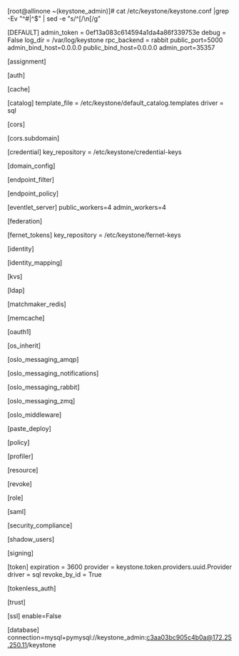 [root@allinone ~(keystone_admin)]# cat /etc/keystone/keystone.conf |grep -Ev "^#|^$" | sed -e "s/^\[/\n\[/g"

[DEFAULT]
admin_token = 0ef13a083c614594a1da4a86f339753e
debug = False
log_dir = /var/log/keystone
rpc_backend = rabbit
public_port=5000
admin_bind_host=0.0.0.0
public_bind_host=0.0.0.0
admin_port=35357

[assignment]

[auth]

[cache]

[catalog]
template_file = /etc/keystone/default_catalog.templates
driver = sql

[cors]

[cors.subdomain]

[credential]
key_repository = /etc/keystone/credential-keys

[domain_config]

[endpoint_filter]

[endpoint_policy]

[eventlet_server]
public_workers=4
admin_workers=4

[federation]

[fernet_tokens]
key_repository = /etc/keystone/fernet-keys

[identity]

[identity_mapping]

[kvs]

[ldap]

[matchmaker_redis]

[memcache]

[oauth1]

[os_inherit]

[oslo_messaging_amqp]

[oslo_messaging_notifications]

[oslo_messaging_rabbit]

[oslo_messaging_zmq]

[oslo_middleware]

[paste_deploy]

[policy]

[profiler]

[resource]

[revoke]

[role]

[saml]

[security_compliance]

[shadow_users]

[signing]

[token]
expiration = 3600
provider = keystone.token.providers.uuid.Provider
driver = sql
revoke_by_id = True

[tokenless_auth]

[trust]

[ssl]
enable=False

[database]
connection=mysql+pymysql://keystone_admin:c3aa03bc905c4b0a@172.25.250.11/keystone
